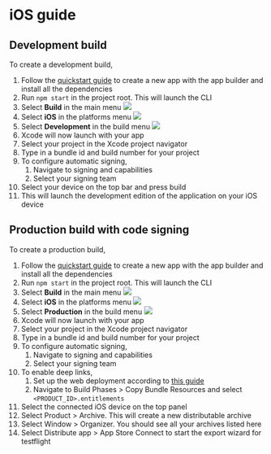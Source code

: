 # iOS guide

## Development build

To create a development build, 

1.  Follow the [quickstart guide](/docs) to create a new app with the app builder and install all the dependencies
1.  Run `npm start` in the project root. This will launch the CLI
1.  Select **Build** in the main menu
    ![](/docAssets/Linux_Build.png)
1.  Select **iOS** in the platforms menu
    ![](/docAssets/iOS_Platform.png)
1.  Select **Development** in the build menu
    ![](/docAssets/Linux_Type_Development.png)
1.  Xcode will now launch with your app
1.  Select your project in the Xcode project navigator
1.  Type in a bundle id and build number for your project
1.  To configure automatic signing,
    1.  Navigate to signing and capabilities
    1.  Select your signing team
1.  Select your device on the top bar and press build
1.  This will launch the development edition of the application on your iOS device

## Production build with code signing

To create a production build,

1.  Follow the [quickstart guide](/docs) to create a new app with the app builder and install all the dependencies
1.  Run `npm start` in the project root. This will launch the CLI
1.  Select **Build** in the main menu
    ![](/docAssets/Linux_Build.png)
1.  Select **iOS** in the platforms menu
    ![](/docAssets/iOS_Platform.png)
1.  Select **Production** in the build menu
    ![](/docAssets/Linux_Type_Production.png)
1.  Xcode will now launch with your app
1.  Select your project in the Xcode project navigator
1.  Type in a bundle id and build number for your project
1.  To configure automatic signing,
    1.  Navigate to signing and capabilities
    1.  Select your signing team
1.  To enable deep links, 
    1.  Set up the web deployment according to [this guide](/docs/Frontend/Web-guide#production-build)
    1.  Navigate to Build Phases > Copy Bundle Resources and select `<PRODUCT_ID>.entitlements`
1.  Select the connected iOS device on the top panel
1.  Select Product > Archive. This will create a new distributable archive
1.  Select Window > Organizer. You should see all your archives listed here
1.  Select Distribute app > App Store Connect to start the export wizard for testflight